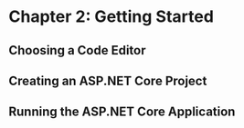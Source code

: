 # Chapter 2: Getting Started

## Choosing a Code Editor

## Creating an ASP.NET Core Project

## Running the ASP.NET Core Application